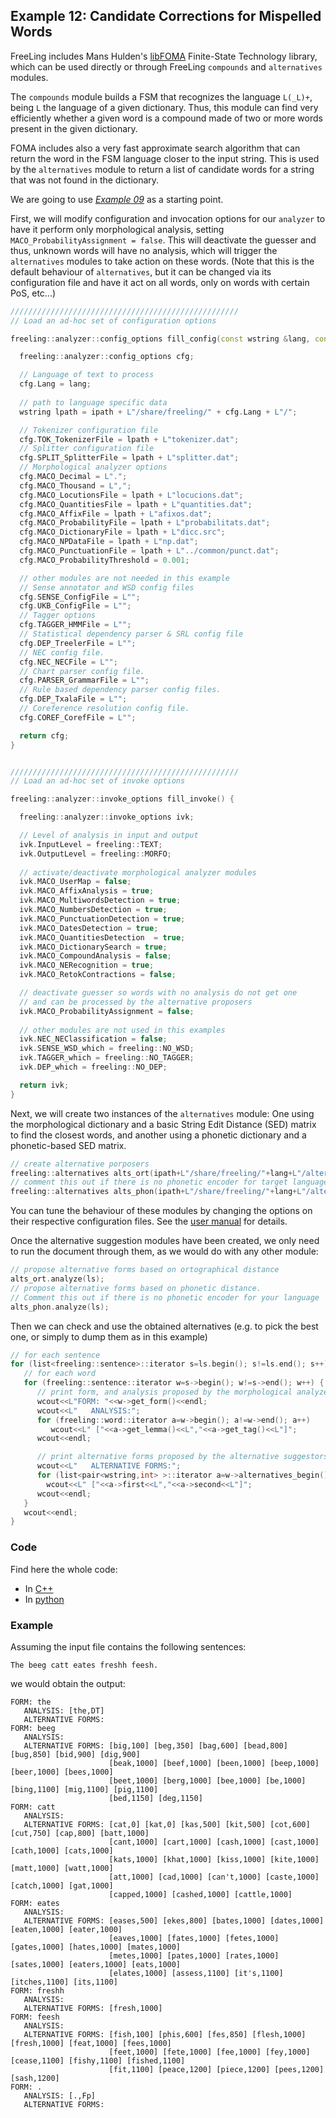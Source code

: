 
## Example 12: Candidate Corrections for Mispelled Words

FreeLing includes Mans Hulden's [libFOMA](https://code.google.com/archive/p/foma/) Finite-State Technology library, which can be used directly or through FreeLing `compounds` and `alternatives` modules.

The `compounds` module builds a FSM that recognizes the language `L(_L)+`, being `L` the language of a given dictionary. Thus, this module can find very efficiently whether a given word is a compound made of two or more words present in the given dictionary.

FOMA includes also a very fast approximate search algorithm that can return the word in the FSM language closer to the input string. This is used by the `alternatives` module to return a list of candidate words for a string that was not found in the dictionary.

We are going to use [*Example 09*](./example09.md) as a starting point.

First, we will modify configuration and invocation options for our `analyzer` to have it perform only morphological analysis, setting `MACO_ProbabilityAssignment = false`. This will deactivate the guesser and thus, unknown words will have no analysis, which will trigger the `alternatives` modules to take action on these words. (Note that this is the default behaviour of `alternatives`, but it can be changed via its configuration file and have it act on all words, only on words with certain PoS, etc...)

```C++
///////////////////////////////////////////////////
// Load an ad-hoc set of configuration options

freeling::analyzer::config_options fill_config(const wstring &lang, const wstring &ipath) {

  freeling::analyzer::config_options cfg;

  // Language of text to process
  cfg.Lang = lang;
 
  // path to language specific data
  wstring lpath = ipath + L"/share/freeling/" + cfg.Lang + L"/";

  // Tokenizer configuration file
  cfg.TOK_TokenizerFile = lpath + L"tokenizer.dat";
  // Splitter configuration file
  cfg.SPLIT_SplitterFile = lpath + L"splitter.dat";
  // Morphological analyzer options
  cfg.MACO_Decimal = L".";
  cfg.MACO_Thousand = L",";
  cfg.MACO_LocutionsFile = lpath + L"locucions.dat";
  cfg.MACO_QuantitiesFile = lpath + L"quantities.dat";
  cfg.MACO_AffixFile = lpath + L"afixos.dat";
  cfg.MACO_ProbabilityFile = lpath + L"probabilitats.dat";
  cfg.MACO_DictionaryFile = lpath + L"dicc.src";
  cfg.MACO_NPDataFile = lpath + L"np.dat";
  cfg.MACO_PunctuationFile = lpath + L"../common/punct.dat";
  cfg.MACO_ProbabilityThreshold = 0.001;

  // other modules are not needed in this example
  // Sense annotator and WSD config files
  cfg.SENSE_ConfigFile = L"";
  cfg.UKB_ConfigFile = L"";
  // Tagger options
  cfg.TAGGER_HMMFile = L"";
  // Statistical dependency parser & SRL config file
  cfg.DEP_TreelerFile = L"";
  // NEC config file. 
  cfg.NEC_NECFile = L"";
  // Chart parser config file. 
  cfg.PARSER_GrammarFile = L"";
  // Rule based dependency parser config files. 
  cfg.DEP_TxalaFile = L"";
  // Coreference resolution config file.
  cfg.COREF_CorefFile = L"";

  return cfg;
}


///////////////////////////////////////////////////
// Load an ad-hoc set of invoke options

freeling::analyzer::invoke_options fill_invoke() {

  freeling::analyzer::invoke_options ivk;

  // Level of analysis in input and output
  ivk.InputLevel = freeling::TEXT;
  ivk.OutputLevel = freeling::MORFO; 
  
  // activate/deactivate morphological analyzer modules
  ivk.MACO_UserMap = false;
  ivk.MACO_AffixAnalysis = true;
  ivk.MACO_MultiwordsDetection = true;
  ivk.MACO_NumbersDetection = true;
  ivk.MACO_PunctuationDetection = true;
  ivk.MACO_DatesDetection = true;
  ivk.MACO_QuantitiesDetection  = true;
  ivk.MACO_DictionarySearch = true;
  ivk.MACO_CompoundAnalysis = false;
  ivk.MACO_NERecognition = true;
  ivk.MACO_RetokContractions = false;

  // deactivate guesser so words with no analysis do not get one
  // and can be processed by the alternative proposers
  ivk.MACO_ProbabilityAssignment = false;
    
  // other modules are not used in this examples
  ivk.NEC_NEClassification = false; 
  ivk.SENSE_WSD_which = freeling::NO_WSD;
  ivk.TAGGER_which = freeling::NO_TAGGER;
  ivk.DEP_which = freeling::NO_DEP;

  return ivk;
}

```

Next, we will create two instances of the `alternatives` module:  One using the morphological dictionary and a basic String Edit Distance (SED) matrix to find the closest words, and another using a phonetic dictionary and a phonetic-based SED matrix.

```C++
// create alternative porposers
freeling::alternatives alts_ort(ipath+L"/share/freeling/"+lang+L"/alternatives-ort.dat");
// comment this out if there is no phonetic encoder for target language
freeling::alternatives alts_phon(ipath+L"/share/freeling/"+lang+L"/alternatives-phon.dat");
```

You can tune the behaviour of these modules by changing the options on their respective configuration files. 
See the [user manual](https://talp-upc.gitbooks.io/freeling-user-manual/content/modules/alternatives.html) for details.

Once the alternative suggestion modules have been created, we only need to run the document through them, as we would do with any other module:

```C++
// propose alternative forms based on ortographical distance
alts_ort.analyze(ls);
// propose alternative forms based on phonetic distance.
// Comment this out if there is no phonetic encoder for your language    
alts_phon.analyze(ls);
```

Then we can check and use the obtained alternatives (e.g. to pick the best one, or simply to dump them as in this example)

```C++
// for each sentence
for (list<freeling::sentence>::iterator s=ls.begin(); s!=ls.end(); s++) {
   // for each word
   for (freeling::sentence::iterator w=s->begin(); w!=s->end(); w++) {
      // print form, and analysis proposed by the morphological analyzer (if any)
      wcout<<L"FORM: "<<w->get_form()<<endl; 
      wcout<<L"   ANALYSIS:";
      for (freeling::word::iterator a=w->begin(); a!=w->end(); a++) 
         wcout<<L" ["<<a->get_lemma()<<L","<<a->get_tag()<<L"]";
      wcout<<endl;

      // print alternative forms proposed by the alternative suggestors
      wcout<<L"   ALTERNATIVE FORMS:";
      for (list<pair<wstring,int> >::iterator a=w->alternatives_begin(); a!=w->alternatives_end(); a++) 
        wcout<<L" ["<<a->first<<L","<<a->second<<L"]";
      wcout<<endl; 
   }
   wcout<<endl;
}
```


### Code

Find here the whole code:
  - In [C++](./code/example12.cc.md)
  - In [python](./code/example12.py.md)


### Example

Assuming the input file contains the following sentences:

    The beeg catt eates freshh feesh.

we would obtain the output:
```
FORM: the
   ANALYSIS: [the,DT]
   ALTERNATIVE FORMS:
FORM: beeg
   ANALYSIS:
   ALTERNATIVE FORMS: [big,100] [beg,350] [bag,600] [bead,800] [bug,850] [bid,900] [dig,900] 
                      [beak,1000] [beef,1000] [been,1000] [beep,1000] [beer,1000] [bees,1000] 
                      [beet,1000] [berg,1000] [bee,1000] [be,1000] [bing,1100] [mig,1100] [pig,1100] 
                      [bed,1150] [deg,1150]
FORM: catt
   ANALYSIS:
   ALTERNATIVE FORMS: [cat,0] [kat,0] [kas,500] [kit,500] [cot,600] [cut,750] [cap,800] [batt,1000]
                      [cant,1000] [cart,1000] [cash,1000] [cast,1000] [cath,1000] [cats,1000] 
                      [kats,1000] [khat,1000] [kiss,1000] [kite,1000] [matt,1000] [watt,1000] 
                      [att,1000] [cad,1000] [can't,1000] [caste,1000] [catch,1000] [gat,1000] 
                      [capped,1000] [cashed,1000] [cattle,1000]
FORM: eates
   ANALYSIS:
   ALTERNATIVE FORMS: [eases,500] [ekes,800] [bates,1000] [dates,1000] [eaten,1000] [eater,1000] 
                      [eaves,1000] [fates,1000] [fetes,1000] [gates,1000] [hates,1000] [mates,1000] 
                      [metes,1000] [pates,1000] [rates,1000] [sates,1000] [eaters,1000] [eats,1000] 
                      [elates,1000] [assess,1100] [it's,1100] [itches,1100] [its,1100]
FORM: freshh
   ANALYSIS:
   ALTERNATIVE FORMS: [fresh,1000] 
FORM: feesh
   ANALYSIS:
   ALTERNATIVE FORMS: [fish,100] [phis,600] [fes,850] [flesh,1000] [fresh,1000] [feat,1000] [fees,1000] 
                      [feet,1000] [fete,1000] [fee,1000] [fey,1000] [cease,1100] [fishy,1100] [fished,1100] 
                      [fit,1100] [peace,1200] [piece,1200] [pees,1200] [sash,1200] 
FORM: .
   ANALYSIS: [.,Fp]
   ALTERNATIVE FORMS:
```

